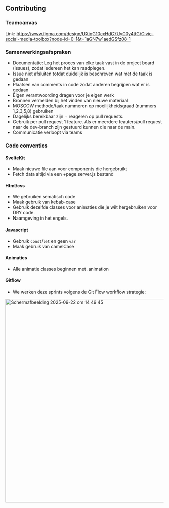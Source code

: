 ## Contributing

### Teamcanvas
Link: https://www.figma.com/design/UXiqG10cxHdC7UyC0y4ttG/Civic-social-media-toolbox?node-id=0-1&t=1aGN7w1aedGSfz08-1


### Samenwerkingsafspraken
- Documentatie: Leg het proces van elke taak vast in de project board (issues), zodat iedereen het kan raadplegen.
- Issue niet afsluiten totdat duidelijk is beschreven wat met de taak is gedaan
- Plaatsen van comments in code zodat anderen begrijpen wat er is gedaan
- Eigen verantwoording dragen voor je eigen werk
- Bronnen vermelden bij het vinden van nieuwe materiaal
- MOSCOW methode/taak nummeren op moeilijkheidsgraad (nummers 1,2,3,5,8) gebruiken
- Dagelijks bereikbaar zijn + reageren op pull requests.
- Gebruik per pull request 1 feature. Als er meerdere feauters/pull request naar de dev-branch zijn gestuurd kunnen die naar de main. 
- Communicatie verloopt via teams

### Code conventies
#### SvelteKit
* Maak nieuwe file aan voor components die hergebruikt
* Fetch data altijd via een +page.server.js bestand


#### Html/css
* We gebruiken sematisch code
* Maak gebruik van kebab-case
* Gebruik dezelfde classes voor animaties die je wilt hergebruiken voor DRY code.
* Naamgeving in het engels.

#### Javascript
* Gebruik `const`/`let` en geen `var`
* Maak gebruik van camelCase 

#### Animaties
* Alle animatie classes beginnen met .animation

#### Gitflow
- We werken deze sprints volgens de Git Flow workflow strategie: 
<img width="559" height="648" alt="Scherm­afbeelding 2025-09-22 om 14 49 45" src="https://github.com/user-attachments/assets/0568b305-f1d8-4c78-962b-0f9d34342331" />

